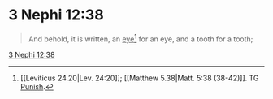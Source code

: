 # 3 Nephi 12:38

> And behold, it is written, an <u>eye</u>[^a] for an eye, and a tooth for a tooth;

[3 Nephi 12:38](https://www.churchofjesuschrist.org/study/scriptures/bofm/3-ne/12?lang=eng&id=p38#p38)


[^a]: [[Leviticus 24.20|Lev. 24:20]]; [[Matthew 5.38|Matt. 5:38 (38-42)]]. TG [Punish](https://www.churchofjesuschrist.org/study/scriptures/tg/punish?lang=eng).
